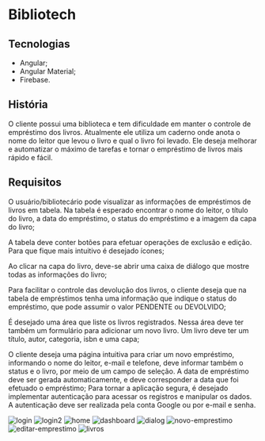 # Bibliotech

## Tecnologias
- Angular;
- Angular Material;
- Firebase.

## História

O cliente possui uma biblioteca e tem dificuldade em manter o controle de empréstimo dos livros. Atualmente ele utiliza um caderno onde anota o nome do leitor que levou o livro e qual o livro foi levado. Ele deseja melhorar e automatizar o máximo de tarefas e tornar o empréstimo de livros mais rápido e fácil.

## Requisitos

O usuário/bibliotecário pode visualizar as informações de empréstimos de livros em tabela. Na tabela é esperado encontrar o nome do leitor, o título do livro, a data do empréstimo, o status do empréstimo e a imagem da capa do livro;

A tabela deve conter botões para efetuar operações de exclusão e edição. Para que fique mais intuitivo é desejado ícones;

Ao clicar na capa do livro, deve-se abrir uma caixa de diálogo que mostre todas as informações do livro;

Para facilitar o controle das devolução dos livros, o cliente deseja que na tabela de empréstimos tenha uma informação que indique o status do empréstimo, que pode assumir o valor PENDENTE ou DEVOLVIDO;

É desejado uma área que liste os livros registrados. Nessa área deve ter também um formulário para adicionar um novo livro. Um livro deve ter um título, autor, categoria, isbn e uma capa;

O cliente deseja uma página intuitiva para criar um novo empréstimo, informando o nome do leitor, e-mail e telefone, deve informar também o status e o livro, por meio de um campo de seleção. A data de empréstimo deve ser gerada automaticamente, e deve corresponder a data que foi efetuado o empréstimo;
Para tornar a aplicação segura, é desejado implementar autenticação para acessar os registros e manipular os dados. A autenticação deve ser realizada pela conta Google ou por e-mail e senha.


![login](https://user-images.githubusercontent.com/99519903/203872554-92468294-81c3-4e56-b20f-16e62d3a57f8.jpg)
![login2](https://user-images.githubusercontent.com/99519903/203872561-f7bd16f8-f79a-49f9-867e-d92819bf4f84.jpg)
![home](https://user-images.githubusercontent.com/99519903/203872569-c6316e85-6ee2-46ba-b53f-af5cfcddf54b.jpg)
![dashboard](https://user-images.githubusercontent.com/99519903/203872620-d90018a6-f143-4f9c-b159-07e40afbcbd3.jpg)
![dialog](https://user-images.githubusercontent.com/99519903/203872632-65788746-0ad5-416a-be5c-f5932ebd3f9a.jpg)
![novo-emprestimo](https://user-images.githubusercontent.com/99519903/203872657-ccfe493f-1219-4753-a926-324786907657.jpg)
![editar-emprestimo](https://user-images.githubusercontent.com/99519903/203872665-136d5780-cf92-48ad-b64c-a37e72e161f9.jpg)
![livros](https://user-images.githubusercontent.com/99519903/203872677-23c8d065-ef3c-49e4-8f40-cc54be0f99d0.jpg)




